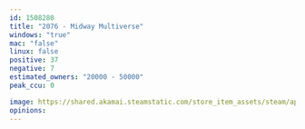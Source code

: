 ```yaml
---
id: 1508280
title: "2076 - Midway Multiverse"
windows: "true"
mac: "false"
linux: false
positive: 37
negative: 7
estimated_owners: "20000 - 50000"
peak_ccu: 0

image: https://shared.akamai.steamstatic.com/store_item_assets/steam/apps/1508280/header.jpg?t=1643911456
opinions:
---
```

